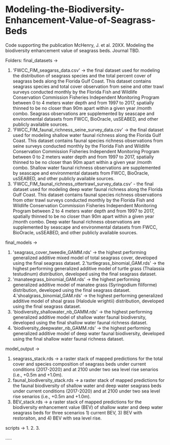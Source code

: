 # Modeling-the-Biodiversity-Enhancement-Value-of-Seagrass-Beds

Code supporting the publication McHenry, J. et al. 20XX. Modeling the biodiversity enhancement value of seagrass beds. Journal TBD.

Folders:
final_datasets ->
1. 'FWCC_FIM_seagarss_data.csv' ->  the final dataset used for modeling the distribution of seagrass species and the total percent cover of seagrass beds along the Florida Gulf Coast. This dataset contains seagrass species and total cover observation from seine and otter trawl surveys conducted monthly by the Florida Fish and Wildlife Conservation Commission Fisheries Independent Monitoring Program between 0 to 4 meters water depth and from 1997 to 2017, spatially thinned to be no closer than 90m apart within a given year /month combo. Seagrass observations are supplemented by seascape and environmental datasets from FWCC, BioOracle, usSEABED, and other publicly available sources.
2. 'FWCC_FIM_faunal_richness_seine_survey_data.csv' -> the final dataset used for modeling shallow water faunal richness along the Florida Gulf Coast. This dataset contains faunal species richness observations from seine surveys conducted monthly by the Florida Fish and Wildlife Conservation Commission Fisheries Independent Monitoring Program between 0 to 2 meters water depth and from 1997 to 2017, spatially thinned to be no closer than 90m apart within a given year /month combo. Shallow water faunal richness observations are supplemented by seascape and environmental datasets from FWCC, BioOracle, usSEABED, and other publicly available sources.
3. 'FWCC_FIM_faunal_richness_ottertrawl_survey_data.csv' - the final dataset used for modeling deep water faunal richness along the Florida Gulf Coast. This dataset contains faunal species richness observations from otter trawl surveys conducted monthly by the Florida Fish and Wildlife Conservation Commission Fisheries Independent Monitoring Program between 2 to 4 meters water depth and from 1997 to 2017, spatially thinned to be no closer than 90m apart within a given year /month combo. Deep water faunal richness observations are supplemented by seascape and environmental datasets from FWCC, BioOracle, usSEABED, and other publicly available sources.

final_models -> 
1. 'seagrass_cover_tweedie_GAMM.rds' -> the highest performing generalized additive mixed model of total seagrass cover, developed using the final seagrass dataset.
2.'turtlegrass_binomial_GAM.rds' -> the highest performing generalized additive model of turtle grass (Thalassia testudinum) distribution, developed using the final seagrass dataset.
3. 'manateegrass_binomial_GAM.rds' -> the highest performing generalized additive model of manatee grass (Syringodium filiforme) distribution, developed using the final seagrass dataset.
4.'shoalgrass_binomial_GAM.rds' -> the highest performing generalized additive model of shoal grass (Halodule wrightii) distribution, developed using the final seagrass dataset.
5. 'biodiversity_shallowater_nb_GAMM.rds' -> the highest performing generalized additive model of shallow water faunal biodiversity, developed using the final shallow water faunal richness dataset.
6. 'biodiversity_deepwater_nb_GAMM.rds' -> the highest performing generalized additive model of deep water faunal biodiversity, developed using the final shallow water faunal richness dataset.

model_output ->
1. seagrass_stack.rds -> a raster stack of mapped predictions for the total cover and species composition of seagrass beds under current conditions (2017-2020) and at 2100 under two sea level rise senarios (i.e., +0.5m and +1.0m). 
2. faunal_biodiversity_stack.rds -> a raster stack of mapped predictions for the faunal biodiversity of shallow water and deep water seagrass beds under current conditions (2017-2020) and at 2100 under two sea level rise senarios (i.e., +0.5m and +1.0m).
3. BEV_stack.rds -> a raster stack of mapped predictions for the biodiversity enhancement value (BEV) of shallow water and deep water seagrass beds for three scenarios 1) current BEV, 3) BEV with restoraiton, and 4) BEV with sea level rise.

scripts -> 
1. 
2.
3.
 

.....
